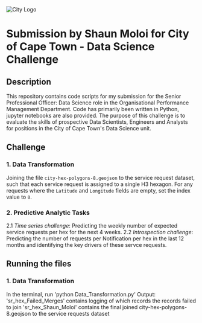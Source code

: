 
<img src="img/city_emblem.png" alt="City Logo"/>

# Submission by Shaun Moloi for City of Cape Town - Data Science Challenge

## Description

This repository contains code scripts for my submission for the Senior Professional Officer: Data Science role in the Organisational Performance Management Department. Code has primarily been written in Python, jupyter notebooks are also provided. The purpose of this challenge is to evaluate the skills of prospective Data Scientists, Engineers and Analysts for positions in the City of Cape Town's Data Science unit. 

## Challenge

### 1. Data Transformation 
Joining the file `city-hex-polygons-8.geojson` to the service request dataset, such that each service request is assigned to a single H3 hexagon. For any requests where the `Latitude` and `Longitude` fields are empty, set the index value to `0`.

### 2. Predictive Analytic Tasks 
2.1 *Time series challenge*: Predicting the weekly number of expected service requests per hex for the next 4 weeks.
2.2 *Introspection challenge*: Predicting the number of requests per Notification  per hex in the last 12 months and identifying the key drivers of these servce requests. 
 
## Running the files

### 1. Data Transformation
In the terminal, run 'python Data_Transformation.py'
Output: 
'sr_hex_Failed_Merges' contains logging of which records the records failed to join
'sr_hex_Shaun_Moloi' contains the final joined city-hex-polygons-8.geojson to the service requests dataset
